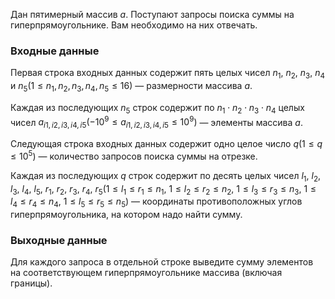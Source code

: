 Дан пятимерный массив $a$. Поступают запросы поиска суммы на гиперпрямоугольнике. Вам необходимо на них отвечать.

### Входные данные
Первая строка входных данных содержит пять целых чисел $n_1$, $n_2$, $n_3$, $n_4$ и $n_5(1 \le n_1, n_2, n_3, n_4, n_5 \le 16)$ — размерности массива $a$.

Каждая из последующих $n_5$ строк содержит по $n_1 \cdot n_2 \cdot n_3 \cdot n_4$ целых чисел $a_{i1, i2, i3, i4, i5}(-10^9 \le a_{i1, i2, i3, i4, i5} \le 10^9)$ — элементы массива $a$.

Следующая строка входных данных содержит одно целое число $q(1 \le q \le 10^5)$ — количество запросов поиска суммы на отрезке.

Каждая из последующих $q$ строк содержит по десять целых чисел $l_1$, $l_2$, $l_3$, $l_4$, $l_5$, $r_1$, $r_2$, $r_3$, $r_4$, $r_5(1 \le l_1 \le r_1 \le n_1$, $1 \le l_2 \le r_2 \le n_2$, $1 \le l_3 \le r_3 \le n_3$, $1 \le l_4 \le r_4 \le n_4$, $1 \le l_5 \le r_5 \le n_5)$ — координаты противоположных углов гиперпрямоугольника, на котором надо найти сумму.

### Выходные данные
Для каждого запроса в отдельной строке выведите сумму элементов на соответствующем гиперпрямоугольнике массива (включая границы).
